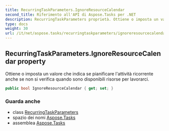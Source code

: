 ```yaml
---
title: RecurringTaskParameters.IgnoreResourceCalendar
second_title: Riferimento all'API di Aspose.Tasks per .NET
description: RecurringTaskParameters proprietà. Ottiene o imposta un valore che indica se pianificare lattività ricorrente anche se non si verifica quando sono disponibili risorse per lavorarci.
type: docs
weight: 30
url: /it/net/aspose.tasks/recurringtaskparameters/ignoreresourcecalendar/
---
```

## RecurringTaskParameters.IgnoreResourceCalendar property

Ottiene o imposta un valore che indica se pianificare l'attività ricorrente anche se non si verifica quando sono disponibili risorse per lavorarci.

```csharp
public bool IgnoreResourceCalendar { get; set; }
```

### Guarda anche

* class [RecurringTaskParameters](../)
* spazio dei nomi [Aspose.Tasks](../../recurringtaskparameters/)
* assemblea [Aspose.Tasks](../../../)


